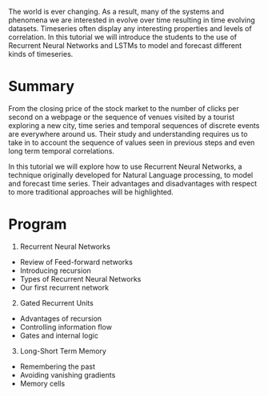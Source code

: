The world is ever changing. As a result, many of the systems and phenomena we are interested in evolve over time resulting in time evolving datasets. Timeseries often display any interesting properties and levels of correlation.  In this tutorial we will introduce the students to the use of Recurrent Neural Networks and LSTMs to model and forecast different kinds of timeseries.

# Summary

From the closing price of the stock market to the number of clicks per second on a webpage or the sequence of venues visited by a tourist exploring a new city, time series and temporal sequences of discrete events are everywhere around us. Their study and understanding requires us to take in to account the sequence of values seen in previous steps and even long term temporal correlations.

In this tutorial we will explore how to use Recurrent Neural Networks, a technique originally developed for Natural Language processing, to model and forecast time series. Their advantages and disadvantages with respect to more traditional approaches will be highlighted.

# Program

1. Recurrent Neural Networks
* Review of Feed-forward networks
* Introducing recursion
* Types of Recurrent Neural Networks
* Our first recurrent network

2. Gated Recurrent Units
* Advantages of recursion
* Controlling information flow
* Gates and internal logic

3. Long-Short Term Memory
* Remembering the past
* Avoiding vanishing gradients
* Memory cells